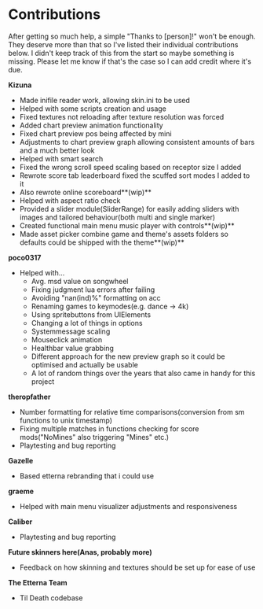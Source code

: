 # Contributions

After getting so much help, a simple "Thanks to \[person]!" won't be enough. They deserve more than that so I've listed their individual contributions below. I didn't keep track of this from the start so maybe something is missing. Please let me know if that's the case so I can add credit where it's due.



**Kizuna**

* Made inifile reader work, allowing skin.ini to be used
* Helped with some scripts creation and usage
* Fixed textures not reloading after texture resolution was forced
* Added chart preview animation functionality
* Fixed chart preview pos being affected by mini
* Adjustments to chart preview graph allowing consistent amounts of bars and a much better look
* Helped with smart search
* Fixed the wrong scroll speed scaling based on receptor size I added
* Rewrote score tab leaderboard fixed the scuffed sort modes I added to it
* Also rewrote online scoreboard**(wip)**
* Helped with aspect ratio check
* Provided a slider module(SliderRange) for easily adding sliders with images and tailored behaviour(both multi and single marker)
* Created functional main menu music player with controls**(wip)**
* Made asset picker combine game and theme's assets folders so defaults could be shipped with the theme**(wip)**



**poco0317**

* Helped with...
  * Avg. msd value on songwheel
  * Fixing judgment lua errors after failing
  * Avoiding "nan(ind)%" formatting on acc
  * Renaming games to keymodes(e.g. dance -> 4k)
  * Using spritebuttons from UIElements
  * Changing a lot of things in options
  * Systemmessage scaling
  * Mouseclick animation
  * Healthbar value grabbing
  * Different approach for the new preview graph so it could be optimised and actually be usable
  * A lot of random things over the years that also came in handy for this project



**theropfather**

* Number formatting for relative time comparisons(conversion from sm functions to unix timestamp)
* Fixing multiple matches in functions checking for score mods("NoMines" also triggering "Mines" etc.)
* Playtesting and bug reporting



**Gazelle**

* Based etterna rebranding that i could use



**graeme**

* Helped with main menu visualizer adjustments and responsiveness



**Caliber**

* Playtesting and bug reporting



**Future skinners here(Anas, probably more)**

* Feedback on how skinning and textures should be set up for ease of use



**The Etterna Team**

* Til Death codebase
